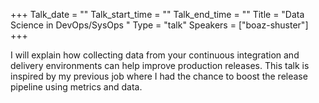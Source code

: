 +++
Talk_date = ""
Talk_start_time = ""
Talk_end_time = ""
Title = "Data Science in DevOps/SysOps "
Type = "talk"
Speakers = ["boaz-shuster"]
+++

I will explain how collecting data from your continuous integration and delivery environments can help improve production releases.
This talk is inspired by my previous job where I had the chance to boost the release pipeline using metrics and data.
